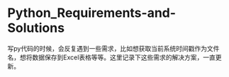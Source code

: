 # Python_Requirements-and-Solutions
写py代码的时候，会反复遇到一些需求，比如想获取当前系统时间戳作为文件名，想将数据保存到Excel表格等等。这里记录下这些需求的解决方案，一直更新。
